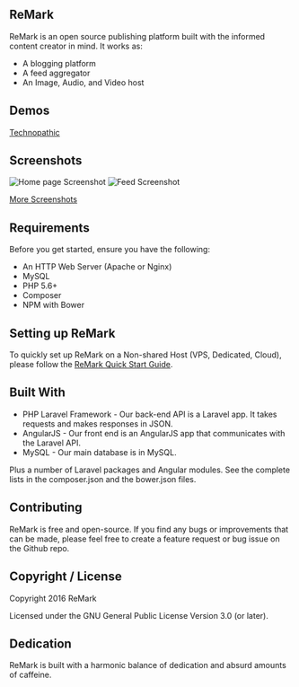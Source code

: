 ## ReMark
ReMark is an open source publishing platform built with the informed content creator in mind. It works as:

- A blogging platform
- A feed aggregator
- An Image, Audio, and Video host

## Demos
[Technopathic](http://technopathic.me)

## Screenshots

![Home page Screenshot](http://h4z.it/Image/662fda_eMarkscreen2.PNG "Home page")
![Feed Screenshot](http://h4z.it/Image/173c86_FeedsScreen.png "Feeds")

[More Screenshots](https://drive.google.com/open?id=0B0yoC1ufJySWYmpnLVg4T2NzRzg)

## Requirements
Before you get started, ensure you have the following:

- An HTTP Web Server (Apache or Nginx)
- MySQL
- PHP 5.6+
- Composer
- NPM with Bower

## Setting up ReMark
To quickly set up ReMark on a Non-shared Host (VPS, Dedicated, Cloud), please follow the [ReMark Quick Start Guide](https://github.com/Technopathic/ReMark-Old/wiki/ReMark-Quick-Start).

## Built With
- PHP Laravel Framework - Our back-end API is a Laravel app. It takes requests and makes responses in JSON.
- AngularJS - Our front end is an AngularJS app that communicates with the Laravel API.
- MySQL - Our main database is in MySQL.

Plus a number of Laravel packages and Angular modules. See the complete lists in the composer.json and the bower.json files.

## Contributing
ReMark is free and open-source. If you find any bugs or improvements that can be made, please feel free to create a feature request or bug issue on the Github repo.

## Copyright / License
Copyright 2016 ReMark

Licensed under the GNU General Public License Version 3.0 (or later).

## Dedication
ReMark is built with a harmonic balance of dedication and absurd amounts of caffeine.
